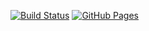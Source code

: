 [![Build Status](https://ci.appveyor.com/api/projects/status/github/Valdemarovna/dnd-project)](https://github.com/Valdemarovna/dnd-project/actions)
[![GitHub Pages](https://img.shields.io/badge/GitHub%20Pages-Live-brightgreen)](https://Valdemarovna.github.io/dnd-project/)
